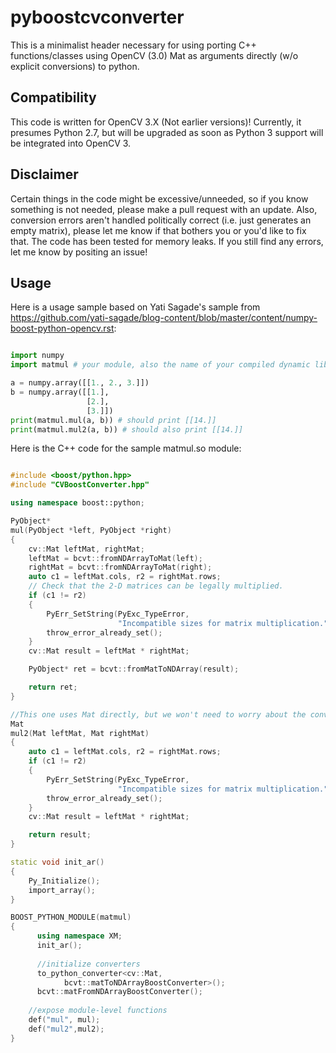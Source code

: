 pyboostcvconverter
==================

This is a minimalist header necessary for using porting C++ functions/classes using OpenCV (3.0) Mat as arguments directly (w/o explicit conversions) to python.

Compatibility
-----------------
This code is written for OpenCV 3.X (Not earlier versions)! Currently, it presumes Python 2.7, but will be upgraded as soon as Python 3 support will be integrated into OpenCV 3.

Disclaimer
-----------------
Certain things in the code might be excessive/unneeded, so if you know something is not needed, please make a pull request with an update. Also, conversion errors aren't handled politically correct (i.e. just generates an empty matrix), please let me know if that bothers you or you'd like to fix that.
The code has been tested for memory leaks. If you still find any errors, let me know by positing an issue! 

Usage
----------------
Here is a usage sample based on Yati Sagade's sample from https://github.com/yati-sagade/blog-content/blob/master/content/numpy-boost-python-opencv.rst:

```python

import numpy
import matmul # your module, also the name of your compiled dynamic library file w/o the extension

a = numpy.array([[1., 2., 3.]])
b = numpy.array([[1.],
                 [2.],
                 [3.]])
print(matmul.mul(a, b)) # should print [[14.]]
print(matmul.mul2(a, b)) # should also print [[14.]]
```
Here is the C++ code for the sample matmul.so module:

```c++

#include <boost/python.hpp>
#include "CVBoostConverter.hpp"

using namespace boost::python;

PyObject*
mul(PyObject *left, PyObject *right)
{
	cv::Mat leftMat, rightMat;
	leftMat = bcvt::fromNDArrayToMat(left);
    rightMat = bcvt::fromNDArrayToMat(right);
    auto c1 = leftMat.cols, r2 = rightMat.rows;
    // Check that the 2-D matrices can be legally multiplied.
    if (c1 != r2)
    {
        PyErr_SetString(PyExc_TypeError,
                        "Incompatible sizes for matrix multiplication.");
        throw_error_already_set();
    }
    cv::Mat result = leftMat * rightMat;

    PyObject* ret = bcvt::fromMatToNDArray(result);

    return ret;
}

//This one uses Mat directly, but we won't need to worry about the conversions
Mat
mul2(Mat leftMat, Mat rightMat)
{
    auto c1 = leftMat.cols, r2 = rightMat.rows;
    if (c1 != r2)
    {
        PyErr_SetString(PyExc_TypeError,
                        "Incompatible sizes for matrix multiplication.");
        throw_error_already_set();
    }
    cv::Mat result = leftMat * rightMat;

    return result;
}

static void init_ar()
{
    Py_Initialize();
    import_array();
}

BOOST_PYTHON_MODULE(matmul)
{
	  using namespace XM;
	  init_ar();
	
	  //initialize converters
	  to_python_converter<cv::Mat,
		    bcvt::matToNDArrayBoostConverter>();
	  bcvt::matFromNDArrayBoostConverter();
    
    //expose module-level functions
    def("mul", mul);
    def("mul2",mul2);
}
